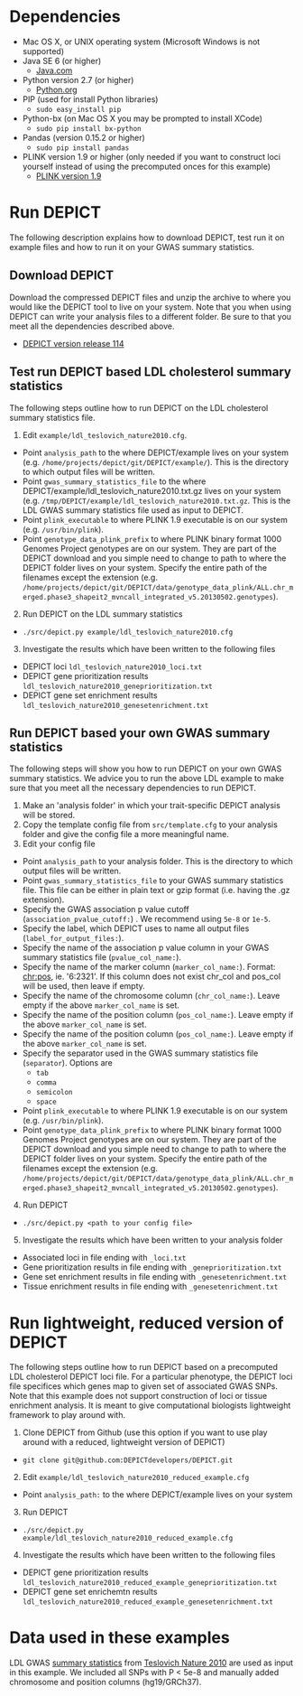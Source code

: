 # Dependencies
* Mac OS X, or UNIX operating system (Microsoft Windows is not supported)
* Java SE 6 (or higher)
  * [Java.com](https://www.java.com/en/download/)
* Python version 2.7 (or higher)
  * [Python.org](https://www.python.org/downloads/)
* PIP (used for install Python libraries)
  * `sudo easy_install pip` 
* Python-bx (on Mac OS X you may be prompted to install XCode)
  * `sudo pip install bx-python`   
* Pandas (version 0.15.2 or higher)
  * `sudo pip install pandas`
* PLINK version 1.9 or higher (only needed if you want to construct loci yourself instead of using the precomputed onces for this example)
  * [PLINK version 1.9](https://www.cog-genomics.org/plink2/) 


# Run DEPICT
The following description explains how to download DEPICT, test run it on example files and how to run it on your GWAS summary statistics.


## Download DEPICT
Download the compressed DEPICT files and unzip the archive to where you would like the DEPICT tool to live on your system. Note that you when using DEPICT can write your analysis files to a different folder.  Be sure to that you meet all the dependencies described above.
* [DEPICT version release 114](http://www.broadinstitute.org/mpg/depict/depict_download/bundles/DEPICT_rel114.tar.gz) 


## Test run DEPICT based LDL cholesterol summary statistics
The following steps outline how to run DEPICT on the LDL cholesterol summary statistics file.

1. Edit `example/ldl_teslovich_nature2010.cfg`.
  * Point `analysis_path` to the where DEPICT/example lives on your system (e.g. `/home/projects/depict/git/DEPICT/example/`).  This is the directory to which output files will be written.  
  * Point `gwas_summary_statistics_file` to the where DEPICT/example/ldl_teslovich_nature2010.txt.gz lives on your system (e.g. `/tmp/DEPICT/example/ldl_teslovich_nature2010.txt.gz`.  This is the LDL GWAS summary statistics file used as input to DEPICT.
  * Point `plink_executable` to where PLINK 1.9 executable is on our system (e.g. `/usr/bin/plink`).
  * Point `genotype_data_plink_prefix` to where PLINK binary format 1000 Genomes Project genotypes are on our system. They are part of the DEPICT download and you simple need to change to path to where the DEPICT folder lives on your system.  Specify the entire path of the filenames except the extension (e.g. `/home/projects/depict/git/DEPICT/data/genotype_data_plink/ALL.chr_merged.phase3_shapeit2_mvncall_integrated_v5.20130502.genotypes`).
2. Run DEPICT on the LDL summary statistics
  * `./src/depict.py example/ldl_teslovich_nature2010.cfg`
3. Investigate the results which have been written to the following files
  * DEPICT loci `ldl_teslovich_nature2010_loci.txt`
  * DEPICT gene prioritization results `ldl_teslovich_nature2010_geneprioritization.txt`
  * DEPICT gene set enrichment results `ldl_teslovich_nature2010_genesetenrichment.txt`


## Run DEPICT based your own GWAS summary statistics
The following steps will show you how to run DEPICT on your own GWAS summary statistics. We advice you to run the above LDL example to make sure that you meet all the necessary dependencies to run DEPICT.

1. Make an 'analysis folder' in which your trait-specific DEPICT analysis will be stored.
2. Copy the template config file from `src/template.cfg` to your analysis folder and give the config file a more meaningful name.
3. Edit your config file
  * Point `analysis_path` to your analysis folder.  This is the directory to which output files will be written.  
  * Point `gwas_summary_statistics_file` to your GWAS summary statistics file.  This file can be either in plain text or gzip format (i.e. having the .gz extension).
  * Specify the GWAS association p value cutoff (`association_pvalue_cutoff:`) . We recommend using `5e-8` or `1e-5`.
  * Specify the label, which DEPICT uses to name all output files (`label_for_output_files:`).
  * Specify the name of the association p value column in your GWAS summary statistics file (`pvalue_col_name:`).
  * Specify the name of the marker column (`marker_col_name:`). Format: <chr:pos>, ie. '6:2321'.  If this column does not exist chr_col and pos_col will be used, then leave if empty.
  * Specify the name of the chromosome column (`chr_col_name:`).  Leave empty if the above `marker_col_name` is set.
  * Specify the name of the position column (`pos_col_name:`).  Leave empty if the above `marker_col_name` is set.
  * Specify the name of the position column (`pos_col_name:`).  Leave empty if the above `marker_col_name` is set.
  * Specify the separator used in the GWAS summary statistics file (`separator`). Options are
    * `tab`
    * `comma`
    * `semicolon`
    * `space`
  * Point `plink_executable` to where PLINK 1.9 executable is on our system (e.g. `/usr/bin/plink`).
  * Point `genotype_data_plink_prefix` to where PLINK binary format 1000 Genomes Project genotypes are on our system. They are part of the DEPICT download and you simple need to change to path to where the DEPICT folder lives on your system.  Specify the entire path of the filenames except the extension (e.g. `/home/projects/depict/git/DEPICT/data/genotype_data_plink/ALL.chr_merged.phase3_shapeit2_mvncall_integrated_v5.20130502.genotypes`).
4. Run DEPICT
  * `./src/depict.py <path to your config file>`
5. Investigate the results which have been written to your analysis folder
  * Associated loci in file ending with `_loci.txt`
  * Gene prioritization results  in file ending with `_geneprioritization.txt`
  * Gene set enrichment results  in file ending with `_genesetenrichment.txt`
  * Tissue enrichment results in file ending with `_genesetenrichment.txt`


# Run lightweight, reduced version of DEPICT
The following steps outline how to run DEPICT based on a precomputed LDL cholesterol DEPICT loci file.  For a particular phenotype, the DEPICT loci file specifices which genes map to given set of associated GWAS SNPs.  Note that this example does not support construction of loci or tissue enrichment analysis.  It is meant to give computational biologists lightweight framework to play around with.

1. Clone DEPICT from Github (use this option if you want to use play around with a reduced, lightweight version of DEPICT)
  * `git clone git@github.com:DEPICTdevelopers/DEPICT.git`
2. Edit `example/ldl_teslovich_nature2010_reduced_example.cfg` 
  * Point `analysis_path:` to the where DEPICT/example lives on your system
3. Run DEPICT 
  * `./src/depict.py example/ldl_teslovich_nature2010_reduced_example.cfg`
4. Investigate the results which have been written to the following files
  * DEPICT gene prioritization results `ldl_teslovich_nature2010_reduced_example_geneprioritization.txt`
  * DEPICT gene set enrichemtn results `ldl_teslovich_nature2010_reduced_example_genesetenrichment.txt`


# Data used in these examples

LDL GWAS [summary statistics](http://csg.sph.umich.edu/abecasis/public/lipids2010/) from [Teslovich Nature 2010](http://www.nature.com/nature/journal/v466/n7307/full/nature09270.html) are used as input in this example. We included all SNPs with P < 5e-8 and manually added chromosome and position columns (hg19/GRCh37).


